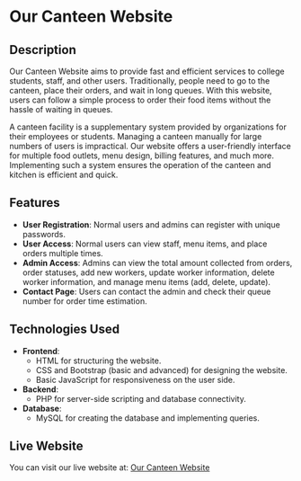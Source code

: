 # Our Canteen Website

## Description

Our Canteen Website aims to provide fast and efficient services to college students, staff, and other users. Traditionally, people need to go to the canteen, place their orders, and wait in long queues. With this website, users can follow a simple process to order their food items without the hassle of waiting in queues.

A canteen facility is a supplementary system provided by organizations for their employees or students. Managing a canteen manually for large numbers of users is impractical. Our website offers a user-friendly interface for multiple food outlets, menu design, billing features, and much more. Implementing such a system ensures the operation of the canteen and kitchen is efficient and quick.

## Features

- **User Registration**: Normal users and admins can register with unique passwords.
- **User Access**: Normal users can view staff, menu items, and place orders multiple times.
- **Admin Access**: Admins can view the total amount collected from orders, order statuses, add new workers, update worker information, delete worker information, and manage menu items (add, delete, update).
- **Contact Page**: Users can contact the admin and check their queue number for order time estimation.

## Technologies Used

- **Frontend**:
  - HTML for structuring the website.
  - CSS and Bootstrap (basic and advanced) for designing the website.
  - Basic JavaScript for responsiveness on the user side.
- **Backend**:
  - PHP for server-side scripting and database connectivity.
- **Database**:
  - MySQL for creating the database and implementing queries.

## Live Website

You can visit our live website at: [Our Canteen Website](https://collage-canteen-website.000webhostapp.com)
